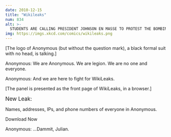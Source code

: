 ```yaml
---
date: 2010-12-15
title: "Wikileaks"
num: 834
alt: >-
  STUDENTS ARE CALLING PRESIDENT JOHNSON EN MASSE TO PROTEST THE BOMBING AND IT'S JAMMED THE WHITE HOUSE SWITCHBOARD. COULD THEY COLLAPSE OUR CRITICAL PHONE SYSTEMS? HAS THE FIRST TELEPHONE WAR BEGUN? STAY TUNED FOR MORE ON THIS DANGEROUS NEW TECHNOLOGY.
img: https://imgs.xkcd.com/comics/wikileaks.png
---
```

[The logo of Anonymous (but without the question mark), a black formal suit with no head, is talking.]

Anonymous: We are Anonymous. We are legion. We are no one and everyone.

Anonymous: And we are here to fight for WikiLeaks.

[The panel is presented as the front page of WikiLeaks, in a browser.]

<big>New Leak:</big>

Names, addresses, IPs, and phone numbers of everyone in Anonymous.

Download Now

Anonymous: ...Dammit, Julian.